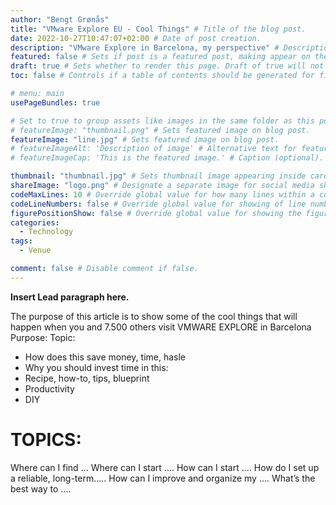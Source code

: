 ```yaml
---
author: "Bengt Grønås"
title: "VMware Explore EU - Cool Things" # Title of the blog post.
date: 2022-10-27T10:47:07+02:00 # Date of post creation.
description: "VMware Explore in Barcelona, my perspective" # Description used for search engine.
featured: false # Sets if post is a featured post, making appear on the home page side bar.
draft: true # Sets whether to render this page. Draft of true will not be rendered.
toc: false # Controls if a table of contents should be generated for first-level links automatically.

# menu: main
usePageBundles: true 

# Set to true to group assets like images in the same folder as this post.
# featureImage: "thumbnail.png" # Sets featured image on blog post.
featureImage: "line.jpg" # Sets featured image on blog post.
# featureImageAlt: 'Description of image' # Alternative text for featured image.
# featureImageCap: 'This is the featured image.' # Caption (optional).

thumbnail: "thumbnail.jpg" # Sets thumbnail image appearing inside card on homepage.
shareImage: "logo.png" # Designate a separate image for social media sharing.
codeMaxLines: 10 # Override global value for how many lines within a code block before auto-collapsing.
codeLineNumbers: false # Override global value for showing of line numbers within code block.
figurePositionShow: false # Override global value for showing the figure label.
categories:
  - Technology
tags:
  - Venue

comment: false # Disable comment if false.
---
```


**Insert Lead paragraph here.**

The purpose of this article is to show some of the cool things that will happen when you and 7.500 others visit VMWARE EXPLORE in Barcelona 
Purpose: 
Topic: 

* How does this save money, time, hasle
* Why you should invest time in this:
* Recipe, how-to, tips, blueprint
* Productivity 
* DIY

# TOPICS: 
 Where can I find ...
 Where can I start ....
 How can I start ....
 How do I set up a reliable, long-term.....
 How can I improve and organize my ....
 What’s the best way to ....
